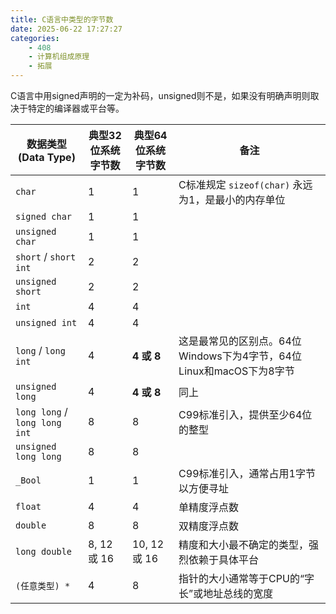 ```yaml
---
title: C语言中类型的字节数
date: 2025-06-22 17:27:27
categories:
    - 408
    - 计算机组成原理
    - 拓展
---
```


C语言中用signed声明的一定为补码，unsigned则不是，如果没有明确声明则取决于特定的编译器或平台等。

| 数据类型 (Data Type) | 典型32位系统字节数 | 典型64位系统字节数 | 备注 |
| --- | --- | --- | --- |
| `char` | 1 | 1 | C标准规定 `sizeof(char)` 永远为1，是最小的内存单位 |
| `signed char` | 1 | 1 | |
| `unsigned char` | 1 | 1 | |
| `short` / `short int` | 2 | 2 | |
| `unsigned short` | 2 | 2 | |
| `int` | 4 | 4 | |
| `unsigned int` | 4 | 4 | |
| `long` / `long int` | 4 | **4 或 8** | 这是最常见的区别点。64位Windows下为4字节，64位Linux和macOS下为8字节 |
| `unsigned long` | 4 | **4 或 8** | 同上 |
| `long long` / `long long int` | 8 | 8 | C99标准引入，提供至少64位的整型 |
| `unsigned long long` | 8 | 8 | |
| `_Bool` | 1 | 1 | C99标准引入，通常占用1字节以方便寻址 |
| `float` | 4 | 4 | 单精度浮点数 |
| `double` | 8 | 8 | 双精度浮点数 |
| `long double` | 8, 12 或 16 | 10, 12 或 16 | 精度和大小最不确定的类型，强烈依赖于具体平台 |
| `(任意类型) *` | 4 | 8 | 指针的大小通常等于CPU的“字长”或地址总线的宽度 |

